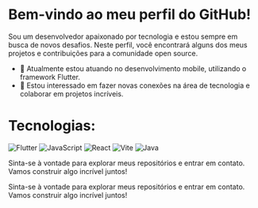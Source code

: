 # Bem-vindo ao meu perfil do GitHub!
Sou um desenvolvedor apaixonado por tecnologia e estou sempre em busca de novos desafios. Neste perfil, você encontrará alguns dos meus projetos e contribuições para a comunidade open source.

- 🌱 Atualmente estou atuando no desenvolvimento mobile, utilizando o framework Flutter.
- 👥 Estou interessado em fazer novas conexões na área de tecnologia e colaborar em projetos incríveis.

# Tecnologias:
![Flutter](logos/flutter_logo.png)
![JavaScript](logos/javascript_logo.png)
![React]()
![Vite](logos/vite_logo.png)
![Java](logos/java_logo.png)

Sinta-se à vontade para explorar meus repositórios e entrar em contato. Vamos construir algo incrível juntos!


Sinta-se à vontade para explorar meus repositórios e entrar em contato. Vamos construir algo incrível juntos!
